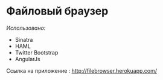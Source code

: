 # Файловый браузер
*Использовано:*
* Sinatra
* HAML
* Twitter Bootstrap
* AngularJs

Ссылка на приложение :  http://filebrowser.herokuapp.com/
